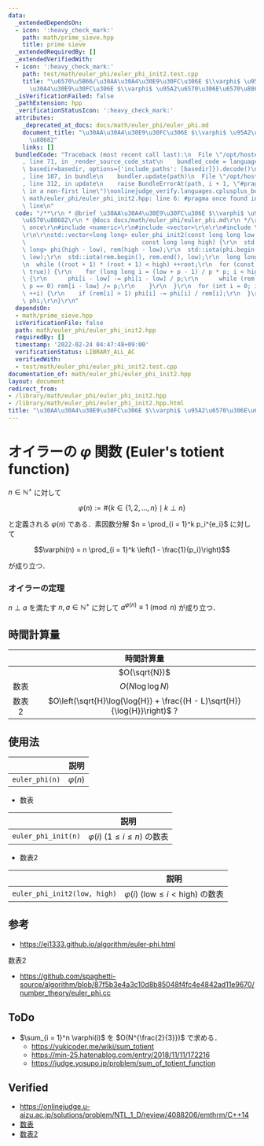 ```yaml
---
data:
  _extendedDependsOn:
  - icon: ':heavy_check_mark:'
    path: math/prime_sieve.hpp
    title: prime sieve
  _extendedRequiredBy: []
  _extendedVerifiedWith:
  - icon: ':heavy_check_mark:'
    path: test/math/euler_phi/euler_phi_init2.test.cpp
    title: "\u6570\u5B66/\u30AA\u30A4\u30E9\u30FC\u306E $\\varphi$ \u95A2\u6570/\u30AA\
      \u30A4\u30E9\u30FC\u306E $\\varphi$ \u95A2\u6570\u306E\u6570\u88682"
  _isVerificationFailed: false
  _pathExtension: hpp
  _verificationStatusIcon: ':heavy_check_mark:'
  attributes:
    _deprecated_at_docs: docs/math/euler_phi/euler_phi.md
    document_title: "\u30AA\u30A4\u30E9\u30FC\u306E $\\varphi$ \u95A2\u6570\u306E\u6570\
      \u88682"
    links: []
  bundledCode: "Traceback (most recent call last):\n  File \"/opt/hostedtoolcache/Python/3.10.2/x64/lib/python3.10/site-packages/onlinejudge_verify/documentation/build.py\"\
    , line 71, in _render_source_code_stat\n    bundled_code = language.bundle(stat.path,\
    \ basedir=basedir, options={'include_paths': [basedir]}).decode()\n  File \"/opt/hostedtoolcache/Python/3.10.2/x64/lib/python3.10/site-packages/onlinejudge_verify/languages/cplusplus.py\"\
    , line 187, in bundle\n    bundler.update(path)\n  File \"/opt/hostedtoolcache/Python/3.10.2/x64/lib/python3.10/site-packages/onlinejudge_verify/languages/cplusplus_bundle.py\"\
    , line 312, in update\n    raise BundleErrorAt(path, i + 1, \"#pragma once found\
    \ in a non-first line\")\nonlinejudge_verify.languages.cplusplus_bundle.BundleErrorAt:\
    \ math/euler_phi/euler_phi_init2.hpp: line 6: #pragma once found in a non-first\
    \ line\n"
  code: "/**\r\n * @brief \u30AA\u30A4\u30E9\u30FC\u306E $\\varphi$ \u95A2\u6570\u306E\
    \u6570\u88682\r\n * @docs docs/math/euler_phi/euler_phi.md\r\n */\r\n\r\n#pragma\
    \ once\r\n#include <numeric>\r\n#include <vector>\r\n\r\n#include \"../prime_sieve.hpp\"\
    \r\n\r\nstd::vector<long long> euler_phi_init2(const long long low,\r\n      \
    \                                 const long long high) {\r\n  std::vector<long\
    \ long> phi(high - low), rem(high - low);\r\n  std::iota(phi.begin(), phi.end(),\
    \ low);\r\n  std::iota(rem.begin(), rem.end(), low);\r\n  long long root = 1;\r\
    \n  while ((root + 1) * (root + 1) < high) ++root;\r\n  for (const int p : prime_sieve(root,\
    \ true)) {\r\n    for (long long i = (low + p - 1) / p * p; i < high; i += p)\
    \ {\r\n      phi[i - low] -= phi[i - low] / p;\r\n      while (rem[i - low] %\
    \ p == 0) rem[i - low] /= p;\r\n    }\r\n  }\r\n  for (int i = 0; i < high - low;\
    \ ++i) {\r\n    if (rem[i] > 1) phi[i] -= phi[i] / rem[i];\r\n  }\r\n  return\
    \ phi;\r\n}\r\n"
  dependsOn:
  - math/prime_sieve.hpp
  isVerificationFile: false
  path: math/euler_phi/euler_phi_init2.hpp
  requiredBy: []
  timestamp: '2022-02-24 04:47:48+09:00'
  verificationStatus: LIBRARY_ALL_AC
  verifiedWith:
  - test/math/euler_phi/euler_phi_init2.test.cpp
documentation_of: math/euler_phi/euler_phi_init2.hpp
layout: document
redirect_from:
- /library/math/euler_phi/euler_phi_init2.hpp
- /library/math/euler_phi/euler_phi_init2.hpp.html
title: "\u30AA\u30A4\u30E9\u30FC\u306E $\\varphi$ \u95A2\u6570\u306E\u6570\u88682"
---
```

# オイラーの $\varphi$ 関数 (Euler's totient function)

$n \in \mathbb{N}^+$ に対して

$$\varphi(n) \mathrel{:=} \# \lbrace k \in \lbrace 1, 2, \ldots, n \rbrace \mid k \perp n \rbrace$$

と定義される $\varphi(n)$ である．素因数分解 $n = \prod_{i = 1}^k p_i^{e_i}$ に対して

$$\varphi(n) = n \prod_{i = 1}^k \left(1 - \frac{1}{p_i}\right)$$

が成り立つ．


### オイラーの定理

$n \perp a$ を満たす $n, a \in \mathbb{N}^+$ に対して $a^{\varphi(n)} \equiv 1 \pmod{n}$ が成り立つ．


## 時間計算量

||時間計算量|
|:--:|:--:|
||$O(\sqrt{N})$|
|数表|$O(N\log{\log{N}})$|
|数表2|$O\left(\sqrt{H}\log{\log{H}} + \frac{(H - L)\sqrt{H}}{\log{H}}\right)$ ?|


## 使用法

||説明|
|:--:|:--:|
|`euler_phi(n)`|$\varphi(n)$|

- 数表

||説明|
|:--:|:--:|
|`euler_phi_init(n)`|$\varphi(i)$ ($1 \leq i \leq n$) の数表|

- 数表2

||説明|
|:--:|:--:|
|`euler_phi_init2(low, high)`|$\varphi(i)$ ($\mathrm{low} \leq i < \mathrm{high}$) の数表|


## 参考

- https://ei1333.github.io/algorithm/euler-phi.html

数表2
- https://github.com/spaghetti-source/algorithm/blob/87f5b3e4a3c10d8b85048f4fc4e4842ad11e9670/number_theory/euler_phi.cc


## ToDo

- $\sum_{i = 1}^n \varphi(i)$ を $O(N^{\frac{2}{3}})$ で求める．
  - https://yukicoder.me/wiki/sum_totient
  - https://min-25.hatenablog.com/entry/2018/11/11/172216
  - https://judge.yosupo.jp/problem/sum_of_totient_function


## Verified

- https://onlinejudge.u-aizu.ac.jp/solutions/problem/NTL_1_D/review/4088206/emthrm/C++14
- [数表](https://onlinejudge.u-aizu.ac.jp/solutions/problem/NTL_1_D/review/4088232/emthrm/C++14)
- [数表2](https://onlinejudge.u-aizu.ac.jp/solutions/problem/NTL_1_D/review/4088268/emthrm/C++14)

